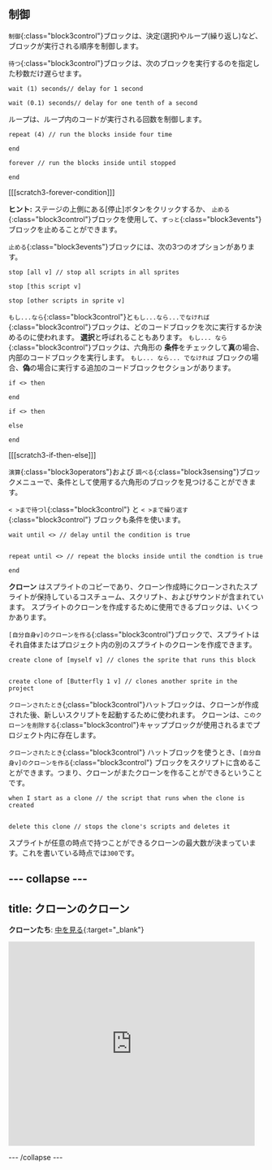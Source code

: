 ## 制御

`制御`{:class="block3control"}ブロックは、決定(選択)やループ(繰り返し)など、ブロックが実行される順序を制御します。


`待つ`{:class="block3control"}ブロックは、次のブロックを実行するのを指定した秒数だけ遅らせます。

```blocks3
wait (1) seconds// delay for 1 second

wait (0.1) seconds// delay for one tenth of a second
```

ループは、ループ内のコードが実行される回数を制御します。

```blocks3
repeat (4) // run the blocks inside four time

end
```

```blocks3
forever // run the blocks inside until stopped

end
```

[[[scratch3-forever-condition]]]

**ヒント:** ステージの上側にある[停止]ボタンをクリックするか、 `止める`{:class="block3control"}ブロックを使用して、`ずっと`{:class="block3events"}ブロックを止めることができます。

`止める`{:class="block3events"}ブロックには、次の3つのオプションがあります。

```blocks3
stop [all v] // stop all scripts in all sprites

stop [this script v]

stop [other scripts in sprite v]
```

`もし...なら`{:class="block3control"}と`もし...なら...でなければ`{:class="block3control"}ブロックは、どのコードブロックを次に実行するか決めるのに使われます。 **選択**と呼ばれることもあります。 `もし... なら`{:class="block3control"}ブロックは、六角形の **条件**をチェックして**真**の場合、内部のコードブロックを実行します。 `もし... なら... でなければ` ブロックの場合、**偽**の場合に実行する追加のコードブロックセクションがあります。

```blocks3
if <> then

end

if <> then

else

end
```

[[[scratch3-if-then-else]]]

`演算`{:class="block3operators"}および `調べる`{:class="block3sensing"}ブロックメニューで、条件として使用する六角形のブロックを見つけることができます。

`< >まで待つl`{:class="block3control"} と `< >まで繰り返す`{:class="block3control"} ブロックも条件を使います。

```blocks3
wait until <> // delay until the condition is true


repeat until <> // repeat the blocks inside until the condtion is true

end
```

**クローン** はスプライトのコピーであり、クローン作成時にクローンされたスプライトが保持しているコスチューム、スクリプト、およびサウンドが含まれています。 スプライトのクローンを作成するために使用できるブロックは、いくつかあります。

`[自分自身v]のクローンを作る`{:class="block3control"}ブロックで、スプライトはそれ自体またはプロジェクト内の別のスプライトのクローンを作成できます。

```blocks3
create clone of [myself v] // clones the sprite that runs this block


create clone of [Butterfly 1 v] // clones another sprite in the project
```

`クローンされたとき`{;class="block3control"}ハットブロックは、クローンが作成された後、新しいスクリプトを起動するために使われます。 クローンは、`このクローンを削除する`{:class="block3control"}キャップブロックが使用されるまでプロジェクト内に存在します。

`クローンされたとき`{:class="block3control"} ハットブロックを使うとき、`[自分自身v]のクローンを作る`{:class="block3control"} ブロックをスクリプトに含めることができます。つまり、クローンがまたクローンを作ることができるということです。

```blocks3
when I start as a clone // the script that runs when the clone is created


delete this clone // stops the clone's scripts and deletes it
```

スプライトが任意の時点で持つことができるクローンの最大数が決まっています。これを書いている時点では`300`です。

--- collapse ---
---
title: クローンのクローン
---

**クローンたち**: [中を見る](https://scratch.mit.edu/projects/567544298/editor){:target="_blank"}

<div class="scratch-preview">
  <iframe src="https://scratch.mit.edu/projects/567544298/embed" allowtransparency="true" width="485" height="402" frameborder="0" scrolling="no" allowfullscreen></iframe>
</div>

--- /collapse ---

